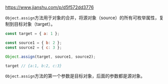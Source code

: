 <https://www.jianshu.com/p/d5f572dd3776>

`Object.assign`方法用于对象的合并，将源对象（source）的所有可枚举属性，复制到目标对象（target）。

```js
const target = { a: 1 };

const source1 = { b: 2 };
const source2 = { c: 3 };

Object.assign(target, source1, source2);

target // {a:1, b:2, c:3}
```

`Object.assign`方法的第一个参数是目标对象，后面的参数都是源对象。

